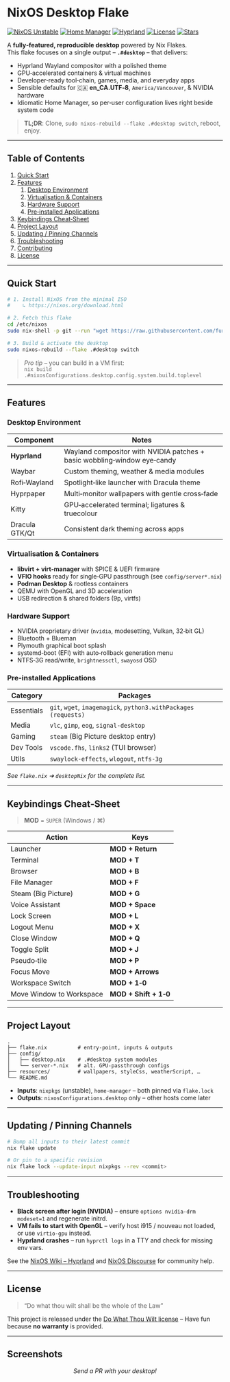 
# NixOS Desktop Flake

[![NixOS Unstable](https://img.shields.io/badge/NixOS-unstable-blue?logo=nixos)](https://status.nixos.org)
[![Home Manager](https://img.shields.io/badge/Home%20Manager-enabled-brightgreen)](https://github.com/nix-community/home-manager)
[![Hyprland](https://img.shields.io/badge/Wayland-Hyprland-purple?logo=wayland)](https://github.com/hyprwm/Hyprland)
[![License](https://img.shields.io/badge/License-Do%20what%20thou%20wilt-red)](#license)
[![Stars](https://img.shields.io/github/stars/fursman/NixOS?style=social)](https://github.com/fursman/NixOS)

A **fully‑featured, reproducible desktop** powered by Nix Flakes.  
This flake focuses on a single output – **`.#desktop`** – that delivers:

* Hyprland Wayland compositor with a polished theme  
* GPU‑accelerated containers & virtual machines  
* Developer‑ready tool‑chain, games, media, and everyday apps  
* Sensible defaults for 🇨🇦 **en_CA.UTF‑8**, `America/Vancouver`, & NVIDIA hardware  
* Idiomatic Home Manager, so per‑user configuration lives right beside system code

> **TL;DR**: Clone, `sudo nixos-rebuild --flake .#desktop switch`, reboot, enjoy.

---

## Table of Contents

1. [Quick Start](#quick-start)
2. [Features](#features)
   1. [Desktop Environment](#desktop-environment)
   2. [Virtualisation & Containers](#virtualisation--containers)
   3. [Hardware Support](#hardware-support)
   4. [Pre‑installed Applications](#pre-installed-applications)
3. [Keybindings Cheat‑Sheet](#keybindings-cheat-sheet)
4. [Project Layout](#project-layout)
5. [Updating / Pinning Channels](#updating--pinning-channels)
6. [Troubleshooting](#troubleshooting)
7. [Contributing](#contributing)
8. [License](#license)

---

## Quick Start

```bash
# 1. Install NixOS from the minimal ISO
#    ↳ https://nixos.org/download.html

# 2. Fetch this flake
cd /etc/nixos
sudo nix-shell -p git --run "wget https://raw.githubusercontent.com/fursman/NixOS/main/flake.nix"

# 3. Build & activate the desktop
sudo nixos-rebuild --flake .#desktop switch
```

> _Pro tip_ – you can build in a VM first:  
> `nix build .#nixosConfigurations.desktop.config.system.build.toplevel`

---

## Features

### Desktop Environment

| Component | Notes |
|-----------|-------|
| **Hyprland** | Wayland compositor with NVIDIA patches + basic wobbling‑window eye‑candy |
| Waybar     | Custom theming, weather & media modules |
| Rofi‑Wayland | Spotlight‑like launcher with Dracula theme |
| Hyprpaper  | Multi‑monitor wallpapers with gentle cross‑fade |
| Kitty      | GPU‑accelerated terminal; ligatures & truecolour |
| Dracula GTK/Qt | Consistent dark theming across apps |

### Virtualisation & Containers

* **libvirt + virt‑manager** with SPICE & UEFI firmware
* **VFIO hooks** ready for single‑GPU passthrough (see `config/server*.nix`)
* **Podman Desktop** & rootless containers
* QEMU with OpenGL and 3D acceleration
* USB redirection & shared folders (9p, virtfs)

### Hardware Support

* NVIDIA proprietary driver (`nvidia`, modesetting, Vulkan, 32‑bit GL)
* Bluetooth + Blueman
* Plymouth graphical boot splash
* systemd‑boot (EFI) with auto‑rollback generation menu
* NTFS‑3G read/write, `brightnessctl`, `swayosd` OSD

### Pre‑installed Applications

| Category | Packages |
|----------|----------|
| Essentials | `git`, `wget`, `imagemagick`, `python3.withPackages (requests)` |
| Media     | `vlc`, `gimp`, `eog`, `signal-desktop` |
| Gaming    | `steam` (Big Picture desktop entry) |
| Dev Tools | `vscode.fhs`, `links2` (TUI browser) |
| Utils     | `swaylock-effects`, `wlogout`, `ntfs-3g` |

_See `flake.nix` ➜ `desktopNix` for the complete list._

---

## Keybindings Cheat‑Sheet

> **MOD** = `SUPER` (Windows / ⌘)

| Action | Keys |
|--------|------|
| Launcher | **MOD + Return** |
| Terminal | **MOD + T** |
| Browser  | **MOD + B** |
| File Manager | **MOD + F** |
| Steam (Big Picture) | **MOD + G** |
| Voice Assistant | **MOD + Space** |
| Lock Screen | **MOD + L** |
| Logout Menu | **MOD + X** |
| Close Window | **MOD + Q** |
| Toggle Split | **MOD + J** |
| Pseudo‑tile  | **MOD + P** |
| Focus Move | **MOD + Arrows** |
| Workspace Switch | **MOD + 1‑0** |
| Move Window to Workspace | **MOD + Shift + 1‑0** |

---

## Project Layout

```
.
├── flake.nix          # entry‑point, inputs & outputs
├── config/
│   ├── desktop.nix    # .#desktop system modules
│   └── server‑*.nix   # alt. GPU‑passthrough configs
├── resources/         # wallpapers, styleCss, weatherScript, …
└── README.md
```

* **Inputs**: `nixpkgs` (unstable), `home-manager` – both pinned via `flake.lock`  
* **Outputs**: `nixosConfigurations.desktop` only – other hosts come later

---

## Updating / Pinning Channels

```bash
# Bump all inputs to their latest commit
nix flake update

# Or pin to a specific revision
nix flake lock --update-input nixpkgs --rev <commit>
```

---

## Troubleshooting

* **Black screen after login (NVIDIA)** – ensure `options nvidia-drm modeset=1` and regenerate initrd.  
* **VM fails to start with OpenGL** – verify host i915 / nouveau not loaded, or use `virtio-gpu` instead.  
* **Hyprland crashes** – run `hyprctl logs` in a TTY and check for missing env vars.

See the [NixOS Wiki – Hyprland](https://nixos.wiki/wiki/Hyprland) and [NixOS Discourse](https://discourse.nixos.org) for community help.

---

## License

> “Do what thou wilt shall be the whole of the Law”

This project is released under the [Do What Thou Wilt license](LICENSE) – Have fun because **no warranty** is provided. 

---

## Screenshots

<p align="center">
  <i>Send a PR with your desktop!</i>
</p>
